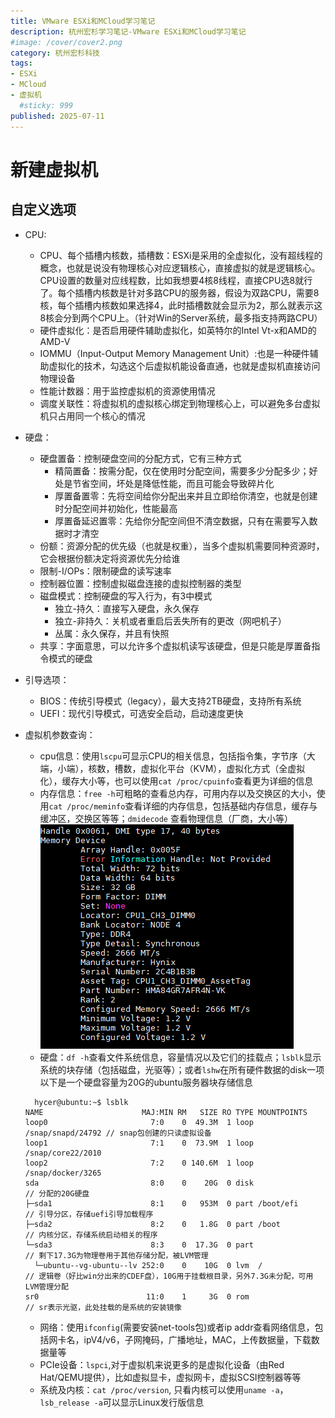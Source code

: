 ```yaml
---
title: VMware ESXi和MCloud学习笔记
description: 杭州宏杉学习笔记-VMware ESXi和MCloud学习笔记
#image: /cover/cover2.png
category: 杭州宏杉科技
tags:
- ESXi
- MCloud
- 虚拟机
  #sticky: 999
published: 2025-07-11
---
```


# 新建虚拟机

## 自定义选项

* CPU:
  * CPU、每个插槽内核数，插槽数：ESXi是采用的全虚拟化，没有超线程的概念，也就是说没有物理核心对应逻辑核心，直接虚拟的就是逻辑核心。CPU设置的数量对应线程数，比如我想要4核8线程，直接CPU选8就行了。每个插槽内核数是针对多路CPU的服务器，假设为双路CPU，需要8核，每个插槽内核数如果选择4，此时插槽数就会显示为2，那么就表示这8核会分到两个CPU上。（针对Win的Server系统，最多指支持两路CPU）
  * 硬件虚拟化：是否启用硬件辅助虚拟化，如英特尔的Intel Vt-x和AMD的AMD-V
  * IOMMU（Input-Output Memory Management Unit）:也是一种硬件辅助虚拟化的技术，勾选这个后虚拟机能设备直通，也就是虚拟机直接访问物理设备
  * 性能计数器：用于监控虚拟机的资源使用情况
  * 调度关联性：将虚拟机的虚拟核心绑定到物理核心上，可以避免多台虚拟机只占用同一个核心的情况

* 硬盘：
  * 硬盘置备：控制硬盘空间的分配方式，它有三种方式
    * 精简置备：按需分配，仅在使用时分配空间，需要多少分配多少；好处是节省空间，坏处是降低性能，而且可能会导致碎片化
    * 厚置备置零：先将空间给你分配出来并且立即给你清空，也就是创建时分配空间并初始化，性能最高
    * 厚置备延迟置零：先给你分配空间但不清空数据，只有在需要写入数据时才清空
  * 份额：资源分配的优先级（也就是权重），当多个虚拟机需要同种资源时，它会根据份额决定将资源优先分给谁
  * 限制-I/OPs：限制硬盘的读写速率
  * 控制器位置：控制虚拟磁盘连接的虚拟控制器的类型
  * 磁盘模式：控制硬盘的写入行为，有3中模式
    * 独立-持久：直接写入硬盘，永久保存
    * 独立-非持久：关机或者重启后丢失所有的更改（网吧机子）
    * 丛属：永久保存，并且有快照
  * 共享：字面意思，可以允许多个虚拟机读写该硬盘，但是只能是厚置备指令模式的硬盘

* 引导选项：
  * BIOS：传统引导模式（legacy），最大支持2TB硬盘，支持所有系统
  * UEFI：现代引导模式，可选安全启动，启动速度更快

* 虚拟机参数查询：
  * cpu信息：使用`lscpu`可显示CPU的相关信息，包括指令集，字节序（大端，小端），核数，槽数，虚拟化平台（KVM），虚拟化方式（全虚拟化），缓存大小等，也可以使用`cat /proc/cpuinfo`查看更为详细的信息
  * 内存信息：`free -h`可粗略的查看总内存，可用内存以及交换区的大小，使用`cat /proc/meminfo`查看详细的内存信息，包括基础内存信息，缓存与缓冲区，交换区等等；`dmidecode` 查看物理信息（厂商，大小等）
  ![alt text](images/image.png)
  * 硬盘：`df -h`查看文件系统信息，容量情况以及它们的挂载点；`lsblk`显示系统的块存储（包括磁盘，光驱等）；或者`lshw`在所有硬件数据的disk一项
  以下是一个硬盘容量为20G的ubuntu服务器块存储信息
  
  ```text
    hycer@ubuntu:~$ lsblk
  NAME                      MAJ:MIN RM   SIZE RO TYPE MOUNTPOINTS
  loop0                       7:0    0  49.3M  1 loop /snap/snapd/24792 // snap包创建的只读虚拟设备
  loop1                       7:1    0  73.9M  1 loop /snap/core22/2010
  loop2                       7:2    0 140.6M  1 loop /snap/docker/3265
  sda                         8:0    0    20G  0 disk                   // 分配的20G硬盘
  ├─sda1                      8:1    0   953M  0 part /boot/efi         // 引导分区，存储uefi引导加载程序
  ├─sda2                      8:2    0   1.8G  0 part /boot             // 内核分区，存储系统启动相关的程序
  └─sda3                      8:3    0  17.3G  0 part                   // 剩下17.3G为物理卷用于其他存储分配，被LVM管理 
    └─ubuntu--vg-ubuntu--lv 252:0    0    10G  0 lvm  /                 // 逻辑卷（好比win分出来的CDEF盘），10G用于挂载根目录，另外7.3G未分配，可用LVM管理分配
  sr0                        11:0    1     3G  0 rom                    // sr表示光驱，此处挂载的是系统的安装镜像
  ```

  * 网络：使用`ifconfig`(需要安装net-tools包)或者ip addr查看网络信息，包括网卡名，ipV4/v6，子网掩码，广播地址，MAC，上传数据量，下载数据量等
  * PCIe设备：`lspci`,对于虚拟机来说更多的是虚拟化设备（由Red Hat/QEMU提供），比如虚拟显卡，虚拟网卡，虚拟SCSI控制器等等
  * 系统及内核：`cat /proc/version`, 只看内核可以使用`uname -a`，`lsb_release -a`可以显示Linux发行版信息
  
